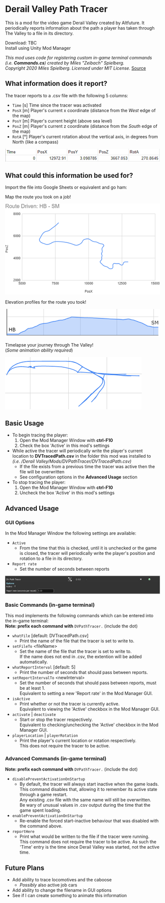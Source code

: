﻿# Derail Valley Path Tracer

This is a mod for the video game Derail Valley created by Altfuture.
It periodically reports information about the path a player has taken through The Valley to a file in its directory.

Download: TBC  
Install using Unity Mod Manager

*This mod uses code for registering custom in-game terminal commands (i.e. **Commands.cs**) created by Miles "Zeibach" Spielberg.*  
*Copyright 2020 Miles Spielberg. Licensed under MIT License.* [Source](https://github.com/mspielberg/dv-steamcutoff/blob/master/Commands.cs)

## What information does it report?

The tracer reports to a .csv file with the following 5 columns:

- `Time` [s] Time since the tracer was activated
- `PosX` [m] Player's current x coordinate (distance from the *West* edge of the map)
- `PosY` [m] Player's current height (above sea level)
- `PosZ` [m] Player's current z coordinate (distance from the *South* edge of the map)
- `RotA` [&deg;] Player's current rotation about the vertical axis, in degrees from North (like a compass)

![Sample CSV Output](./assets/sampleCSV.PNG)

## What could this information be used for?

Import the file into Google Sheets or equivalent and go ham:

Map the route you took on a job!

![Traced path for a job between HB & SM](./assets/routeMap_HB_SM.PNG)

Elevation profiles for the route you took!

![Elevation profile of a route between HB & SM](./assets/elevationProfile_HB_SM.PNG)

Timelapse your journey through The Valley!  
(*Some animation ability required*)

![Traced path while shunting in harbour](./assets/shunting_HB.PNG)

## Basic Usage

- To begin tracing the player:
  1. Open the Mod Manager Window with **ctrl-F10**
  2. Check the box 'Active' in this mod's settings
- While active the tracer will periodically write the player's current location to **DVTracedPath.csv** in the folder this mod was installed to  
  *(i.e. /Derail Valley/Mods/DVPathTracer/DVTracedPath.csv)*
  - If the file exists from a previous time the tracer was active then the file will be overwritten
  - See configuration options in the **Advanced Usage** section
- To stop tracing the player:
  1. Open the Mod Manager Window with **ctrl-F10**
  2. Uncheck the box 'Active' in this mod's settings

## Advanced Usage

### GUI Options

In the Mod Manager Window the following settings are available:

- `Active`
  - From the time that this is checked, until it is unchecked or the game is closed, the tracer will periodically write the player's position and rotation to a file in its directory.
- `Report rate`
  - Set the number of seconds between reports

![Settings in Mod Manager](./assets/modManagerSettings.jpg)

### Basic Commands (in-game terminal)

This mod implements the following commands which can be entered into the in-game terminal:  
**Note: prefix each command with** `DVPathTracer.` (include the dot)

- `whatFile` [default: DVTracedPath.csv]
  - Print the name of the file that the tracer is set to write to.
- `setFileTo` \<fileName\>
  - Set the name of the file that the tracer is set to write to.  
  If the name does not end in .csv, the extention will be added automatically.
- `whatReportInterval` [default: 5]
  - Print the number of seconds that should pass between reports.
- `setReportIntervalTo` \<newInterval\>
  - Set the number of seconds that should pass between reports, must be at least 1.  
  Equivalent to setting a new 'Report rate' in the Mod Manager GUI.
- `isActive`
  - Print whether or not the tracer is currently active.  
  Equivalent to viewing the 'Active' checkbox in the Mod Manager GUI.
- `activate` | `deactivate`
  - Start or stop the tracer respectively.  
  Equivalent to checking/unchecking the 'Active' checkbox in the Mod Manager GUI.
- `playerLocation` | `playerRotation`
  - Print the player's current location or rotation respectively.  
  This does not require the tracer to be active.

### Advanced Commands (in-game terminal)

**Note: prefix each command with** `DVPathTracer.` (include the dot)

- `disablePreventActivationOnStartup`
  - By default, the tracer will always start inactive when the game loads.
  This command disables that, allowing it to remember its active state through a game restart.  
  Any existing .csv file with the same name will still be overwritten.  
  Be wary of unusual values in .csv output during the time that the game spent loading.
- `enablePreventActivationOnStartup`
  - Re-enable the forced start-inactive behaviour that was disabled with the command above.
- `reportHere`
  - Print what would be written to the file if the tracer were running.  
  This command does not require the tracer to be active.
  As such the 'Time' entry is the time since Derail Valley was started, not the active time.

## Future Plans

- Add ability to trace locomotives and the caboose
  - *Possibly* also active job cars
- Add ability to change the filename in GUI options
- See if I can create something to animate this information
